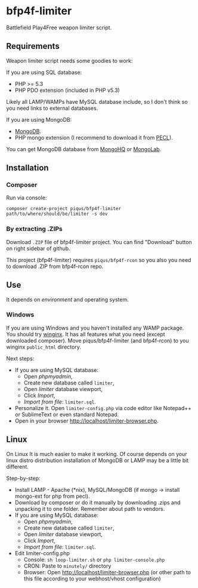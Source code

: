 bfp4f-limiter
=============

Battlefield Play4Free weapon limiter script.

## Requirements ##

Weapon limiter script needs some goodies to work:

If you are using SQL database:

* PHP >= 5.3
* PHP PDO extension (included in PHP v5.3)

Likely all LAMP/WAMPs have MySQL database include, so I don't think so you need links to external databases.

If you are using MongoDB: 

* [MongoDB](http://www.mongodb.org/).
* PHP mongo extension (I recommend to download it from [PECL](http://php.net/manual/en/mongo.installation.php)).

You can get MongoDB database from [MongoHQ](https://www.mongohq.com/home) or [MongoLab](https://mongolab.com/welcome/). 

## Installation ##

### Composer ###

Run via console:

```
composer create-project piqus/bfp4f-limiter path/to/where/should/be/limiter -s dev
```

### By extracting .ZIPs ###

Download `.ZIP` file of bfp4f-limiter project. You can find "Download" button on right sidebar of github.

This project (bfp4f-limiter) requires `piqus/bfp4f-rcon` so you also you need to download .ZIP from bfp4f-rcon repo.

## Use ##

It depends on *environment* and operating system.

### Windows ###

If you are using Windows and you haven't installed any WAMP package. You should try [winginx](http://sourceforge.net/projects/winginx). It has all features what you need (except downloaded composer). Move piqus/bfp4f-limiter (and bfp4f-rcon) to you winginx `public_html` directory. 

Next steps:

* If you are using MySQL database:
	* Open *phpmyadmin*, 
	* Create new database called `limiter`, 
	* Open *limiter* database viewport,
	* Click *Import*,
	* *Import from file*: `limiter.sql`.
* Personalize it. Open `limiter-config.php` via code editor like Notepad++ or SublimeText or even standard Notepad. 
* Open in your browser [http://localhost/limiter-browser.php](http://localhost/limiter-browser.php).

## Linux ##

On Linux It is much easier to make it working. 
Of course depends on your linux distro distribution installation of MongoDB or LAMP may be a little bit different. 

Step-by-step:

* Install LAMP - Apache (*nix), MySQL/MongoDB (if mongo -> install mongo-ext for php from pecl).
* Download by composer or do it manually by downloading .zips and unpacking it to one folder. Remember about path to vendors.
* If you are using MySQL database:
	* Open *phpmyadmin*, 
	* Create new database called `limiter`, 
	* Open *limiter* database viewport,
	* Click *Import*,
	* *Import from file*: `limiter.sql`.
* Edit limiter-config.php
	* Console: `sh loop-limiter.sh` or `php limiter-console.php`
	* CRON: Paste to `minutely/` directory
	* Browser: Open [http://localhost/limiter-browser.php](http://localhost/limiter-browser.php) 
	(or other path to this file according to your webhost/vhost configuration)

